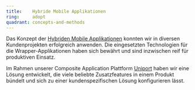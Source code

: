```yaml
---
title:    Hybride Mobile Applikationen  
ring:     adopt  
quadrant: concepts-and-methods
---
```


Das Konzept der [Hybriden Mobile Applikationen][hybride-mobile-app] konnten wir in diversen Kundenprojekten erfolgreich
anwenden. Die eingesetzten Technologien für die Wrapper-Applikationen haben sich bewährt und sind inzwischen reif für
produktiven Einsatz.

Im Rahmen unserer Composite Application Plattform [Uniport][uniport] haben wir eine Lösung entwickelt, die
viele beliebte Zusatzfeatures in einem Produkt bündelt und sich zu einer kundenspezifischen Lösung konfigurieren lässt.

[hybride-mobile-app]: https://www.brightsolutions.de/blog/native-vs-hybride-vs-web-app/

[uniport]: https://uniport.ch/
